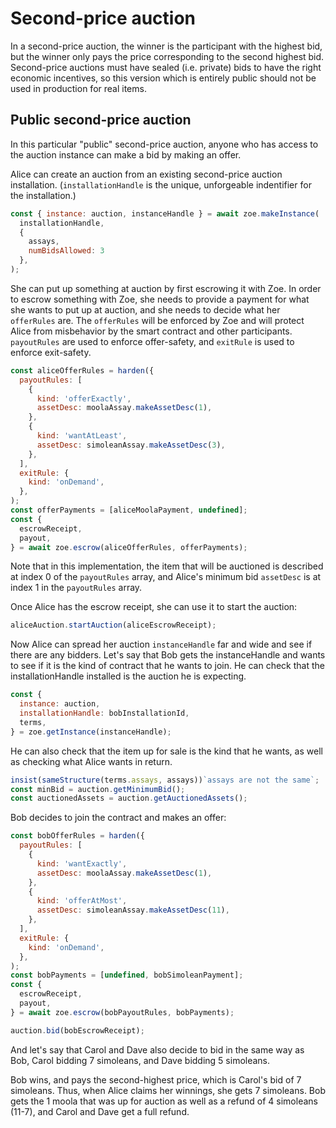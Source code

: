 # Second-price auction

In a second-price auction, the winner is the participant with the
highest bid, but the winner only pays the price corresponding to the
second highest bid. Second-price auctions must have sealed (i.e.
private) bids to have the right economic incentives, so this version
which is entirely public should not be used in production for real
items.

## Public second-price auction

In this particular "public" second-price auction, anyone who has
access to the auction instance can make a bid by making an offer.

Alice can create an auction from an existing second-price auction
installation. (`installationHandle` is the unique, unforgeable
indentifier for the installation.)

```js
const { instance: auction, instanceHandle } = await zoe.makeInstance(
  installationHandle,
  {
    assays,
    numBidsAllowed: 3
  },
);
```

She can put up something at auction by first escrowing it with Zoe. In
order to escrow something with Zoe, she needs to provide a payment for
what she wants to put up at auction, and she needs to decide what her
`offerRules` are. The `offerRules` will be enforced by Zoe and will
protect Alice from misbehavior by the smart contract and other
participants. `payoutRules` are used to enforce offer-safety, and
`exitRule` is used to enforce exit-safety. 

```js
const aliceOfferRules = harden({
  payoutRules: [
    {
      kind: 'offerExactly',
      assetDesc: moolaAssay.makeAssetDesc(1),
    },
    {
      kind: 'wantAtLeast',
      assetDesc: simoleanAssay.makeAssetDesc(3),
    },
  ],
  exitRule: {
    kind: 'onDemand',
  },
);
const offerPayments = [aliceMoolaPayment, undefined];
const {
  escrowReceipt,
  payout,
} = await zoe.escrow(aliceOfferRules, offerPayments);
```
Note that in this implementation, the item that will be auctioned is
described at index 0 of the `payoutRules` array, and Alice's minimum
bid `assetDesc` is at index 1 in the `payoutRules` array. 

Once Alice has the escrow receipt, she can use it to start the auction:
```js
aliceAuction.startAuction(aliceEscrowReceipt);
```

Now Alice can spread her auction `instanceHandle` far and wide and see if
there are any bidders. Let's say that Bob gets the instanceHandle and
wants to see if it is the kind of contract that he wants to join. He
can check that the installationHandle installed is the auction he is expecting.

```js
const {
  instance: auction,
  installationHandle: bobInstallationId,
  terms,
} = zoe.getInstance(instanceHandle);
```
He can also check that the item up for sale is the kind that he wants,
as well as checking what Alice wants in return.

```js
insist(sameStructure(terms.assays, assays))`assays are not the same`;
const minBid = auction.getMinimumBid();
const auctionedAssets = auction.getAuctionedAssets();
```

Bob decides to join the contract and
makes an offer:

```js
const bobOfferRules = harden({
  payoutRules: [
    {
      kind: 'wantExactly',
      assetDesc: moolaAssay.makeAssetDesc(1),
    },
    {
      kind: 'offerAtMost',
      assetDesc: simoleanAssay.makeAssetDesc(11),
    },
  ],
  exitRule: {
    kind: 'onDemand',
  },
);
const bobPayments = [undefined, bobSimoleanPayment];
const {
  escrowReceipt,
  payout,
} = await zoe.escrow(bobPayoutRules, bobPayments);

auction.bid(bobEscrowReceipt);
```

And let's say that Carol and Dave also decide to bid in the same way
as Bob, Carol bidding 7 simoleans, and Dave bidding 5 simoleans.

Bob wins, and pays the second-highest price, which is Carol's bid of 7
simoleans. Thus, when Alice claims her winnings, she gets 7 simoleans.
Bob gets the 1 moola that was up for auction as well as a refund of 4
simoleans (11-7), and Carol and Dave get a full refund.
